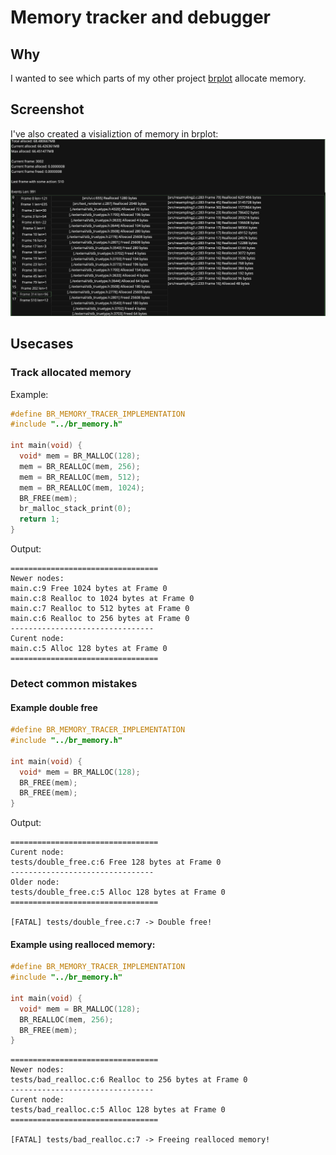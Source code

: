 # Memory tracker and debugger

## Why
I wanted to see which parts of my other project [brplot](https://github.com/branc116/brplot) allocate memory.

## Screenshot
I've also created a visializtion of memory in brplot:
![screenshot](./screenshots/Screenshot_20250913_192051.png)

## Usecases

### Track allocated memory

Example:
```c
#define BR_MEMORY_TRACER_IMPLEMENTATION
#include "../br_memory.h"

int main(void) {
  void* mem = BR_MALLOC(128);
  mem = BR_REALLOC(mem, 256);
  mem = BR_REALLOC(mem, 512);
  mem = BR_REALLOC(mem, 1024);
  BR_FREE(mem);
  br_malloc_stack_print(0);
  return 1;
}
```

Output:
```output
=================================
Newer nodes:
main.c:9 Free 1024 bytes at Frame 0
main.c:8 Realloc to 1024 bytes at Frame 0
main.c:7 Realloc to 512 bytes at Frame 0
main.c:6 Realloc to 256 bytes at Frame 0
--------------------------------
Curent node:
main.c:5 Alloc 128 bytes at Frame 0
=================================
```

### Detect common mistakes

#### Example double free

```c
#define BR_MEMORY_TRACER_IMPLEMENTATION
#include "../br_memory.h"

int main(void) {
  void* mem = BR_MALLOC(128);
  BR_FREE(mem);
  BR_FREE(mem);
}
```

Output:
```
=================================
Curent node:
tests/double_free.c:6 Free 128 bytes at Frame 0
--------------------------------
Older node:
tests/double_free.c:5 Alloc 128 bytes at Frame 0
=================================

[FATAL] tests/double_free.c:7 -> Double free!
```

#### Example using realloced memory:

```c
#define BR_MEMORY_TRACER_IMPLEMENTATION
#include "../br_memory.h"

int main(void) {
  void* mem = BR_MALLOC(128);
  BR_REALLOC(mem, 256);
  BR_FREE(mem);
}
```

```output
=================================
Newer nodes:
tests/bad_realloc.c:6 Realloc to 256 bytes at Frame 0
--------------------------------
Curent node:
tests/bad_realloc.c:5 Alloc 128 bytes at Frame 0
=================================

[FATAL] tests/bad_realloc.c:7 -> Freeing realloced memory!
```
